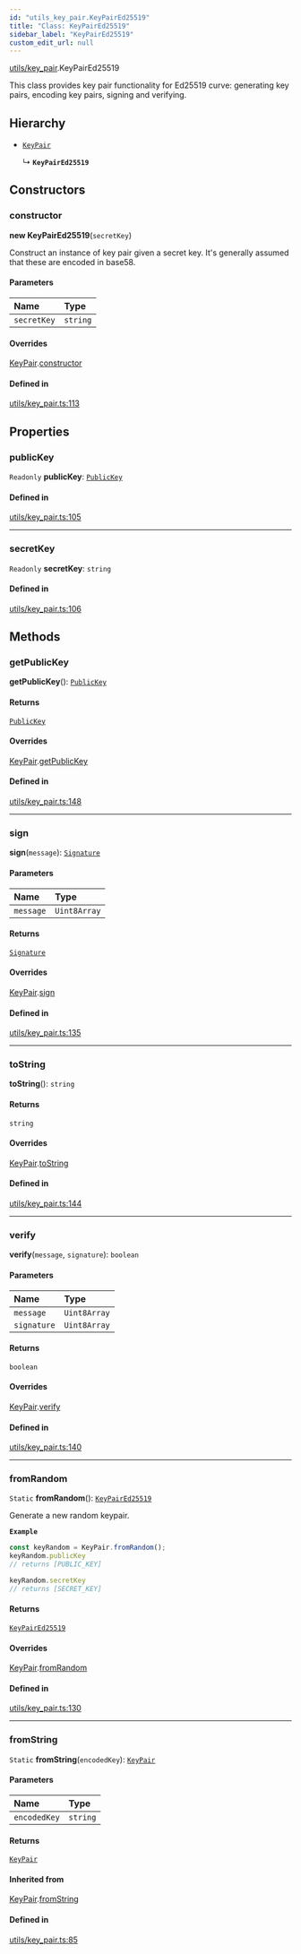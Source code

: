 ```yaml
---
id: "utils_key_pair.KeyPairEd25519"
title: "Class: KeyPairEd25519"
sidebar_label: "KeyPairEd25519"
custom_edit_url: null
---
```


[utils/key_pair](../modules/utils_key_pair.md).KeyPairEd25519

This class provides key pair functionality for Ed25519 curve:
generating key pairs, encoding key pairs, signing and verifying.

## Hierarchy

- [`KeyPair`](utils_key_pair.KeyPair.md)

  ↳ **`KeyPairEd25519`**

## Constructors

### constructor

**new KeyPairEd25519**(`secretKey`)

Construct an instance of key pair given a secret key.
It's generally assumed that these are encoded in base58.

#### Parameters

| Name | Type |
| :------ | :------ |
| `secretKey` | `string` |

#### Overrides

[KeyPair](utils_key_pair.KeyPair.md).[constructor](utils_key_pair.KeyPair.md#constructor)

#### Defined in

[utils/key_pair.ts:113](https://github.com/near/near-api-js/blob/ef6d7fbf/packages/near-api-js/src/utils/key_pair.ts#L113)

## Properties

### publicKey

 `Readonly` **publicKey**: [`PublicKey`](utils_key_pair.PublicKey.md)

#### Defined in

[utils/key_pair.ts:105](https://github.com/near/near-api-js/blob/ef6d7fbf/packages/near-api-js/src/utils/key_pair.ts#L105)

___

### secretKey

 `Readonly` **secretKey**: `string`

#### Defined in

[utils/key_pair.ts:106](https://github.com/near/near-api-js/blob/ef6d7fbf/packages/near-api-js/src/utils/key_pair.ts#L106)

## Methods

### getPublicKey

**getPublicKey**(): [`PublicKey`](utils_key_pair.PublicKey.md)

#### Returns

[`PublicKey`](utils_key_pair.PublicKey.md)

#### Overrides

[KeyPair](utils_key_pair.KeyPair.md).[getPublicKey](utils_key_pair.KeyPair.md#getpublickey)

#### Defined in

[utils/key_pair.ts:148](https://github.com/near/near-api-js/blob/ef6d7fbf/packages/near-api-js/src/utils/key_pair.ts#L148)

___

### sign

**sign**(`message`): [`Signature`](../interfaces/utils_key_pair.Signature.md)

#### Parameters

| Name | Type |
| :------ | :------ |
| `message` | `Uint8Array` |

#### Returns

[`Signature`](../interfaces/utils_key_pair.Signature.md)

#### Overrides

[KeyPair](utils_key_pair.KeyPair.md).[sign](utils_key_pair.KeyPair.md#sign)

#### Defined in

[utils/key_pair.ts:135](https://github.com/near/near-api-js/blob/ef6d7fbf/packages/near-api-js/src/utils/key_pair.ts#L135)

___

### toString

**toString**(): `string`

#### Returns

`string`

#### Overrides

[KeyPair](utils_key_pair.KeyPair.md).[toString](utils_key_pair.KeyPair.md#tostring)

#### Defined in

[utils/key_pair.ts:144](https://github.com/near/near-api-js/blob/ef6d7fbf/packages/near-api-js/src/utils/key_pair.ts#L144)

___

### verify

**verify**(`message`, `signature`): `boolean`

#### Parameters

| Name | Type |
| :------ | :------ |
| `message` | `Uint8Array` |
| `signature` | `Uint8Array` |

#### Returns

`boolean`

#### Overrides

[KeyPair](utils_key_pair.KeyPair.md).[verify](utils_key_pair.KeyPair.md#verify)

#### Defined in

[utils/key_pair.ts:140](https://github.com/near/near-api-js/blob/ef6d7fbf/packages/near-api-js/src/utils/key_pair.ts#L140)

___

### fromRandom

`Static` **fromRandom**(): [`KeyPairEd25519`](utils_key_pair.KeyPairEd25519.md)

Generate a new random keypair.

**`Example`**

```ts
const keyRandom = KeyPair.fromRandom();
keyRandom.publicKey
// returns [PUBLIC_KEY]

keyRandom.secretKey
// returns [SECRET_KEY]
```

#### Returns

[`KeyPairEd25519`](utils_key_pair.KeyPairEd25519.md)

#### Overrides

[KeyPair](utils_key_pair.KeyPair.md).[fromRandom](utils_key_pair.KeyPair.md#fromrandom)

#### Defined in

[utils/key_pair.ts:130](https://github.com/near/near-api-js/blob/ef6d7fbf/packages/near-api-js/src/utils/key_pair.ts#L130)

___

### fromString

`Static` **fromString**(`encodedKey`): [`KeyPair`](utils_key_pair.KeyPair.md)

#### Parameters

| Name | Type |
| :------ | :------ |
| `encodedKey` | `string` |

#### Returns

[`KeyPair`](utils_key_pair.KeyPair.md)

#### Inherited from

[KeyPair](utils_key_pair.KeyPair.md).[fromString](utils_key_pair.KeyPair.md#fromstring)

#### Defined in

[utils/key_pair.ts:85](https://github.com/near/near-api-js/blob/ef6d7fbf/packages/near-api-js/src/utils/key_pair.ts#L85)
